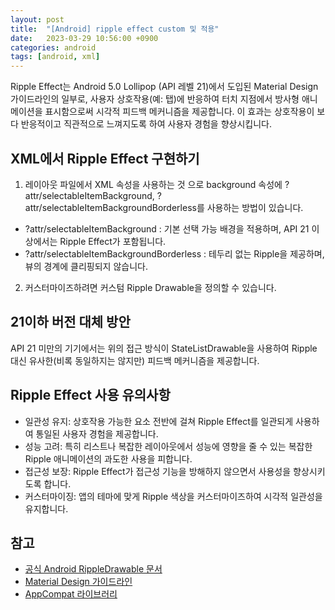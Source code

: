 ```yaml
---
layout: post
title:  "[Android] ripple effect custom 및 적용"
date:   2023-03-29 10:56:00 +0900
categories: android
tags: [android, xml]
---
```


Ripple Effect는 Android 5.0 Lollipop (API 레벨 21)에서 도입된 Material Design 가이드라인의 일부로, 사용자 상호작용(예: 탭)에 반응하여 터치 지점에서 방사형 애니메이션을 표시함으로써 시각적 피드백 메커니즘을 제공합니다. 이 효과는 상호작용이 보다 반응적이고 직관적으로 느껴지도록 하여 사용자 경험을 향상시킵니다.

## XML에서 Ripple Effect 구현하기
1. 레이아웃 파일에서 XML 속성을 사용하는 것 으로 background 속성에 ?attr/selectableItemBackground, ?attr/selectableItemBackgroundBorderless를 사용하는 방법이 있습니다.
- ?attr/selectableItemBackground : 기본 선택 가능 배경을 적용하며, API 21 이상에서는 Ripple Effect가 포함됩니다.
- ?attr/selectableItemBackgroundBorderless : 테두리 없는 Ripple을 제공하며, 뷰의 경계에 클리핑되지 않습니다.
  
2. 커스터마이즈하려면 커스텀 Ripple Drawable을 정의할 수 있습니다.

## 21이하 버전 대체 방안
API 21 미만의 기기에서는 위의 접근 방식이 StateListDrawable을 사용하여 Ripple 대신 유사한(비록 동일하지는 않지만) 피드백 메커니즘을 제공합니다.

## Ripple Effect 사용 유의사항
- 일관성 유지: 상호작용 가능한 요소 전반에 걸쳐 Ripple Effect를 일관되게 사용하여 통일된 사용자 경험을 제공합니다.
- 성능 고려: 특히 리스트나 복잡한 레이아웃에서 성능에 영향을 줄 수 있는 복잡한 Ripple 애니메이션의 과도한 사용을 피합니다.
- 접근성 보장: Ripple Effect가 접근성 기능을 방해하지 않으면서 사용성을 향상시키도록 합니다.
- 커스터마이징: 앱의 테마에 맞게 Ripple 색상을 커스터마이즈하여 시각적 일관성을 유지합니다.


## 참고
- [공식 Android RippleDrawable 문서](https://developer.android.com/reference/android/graphics/drawable/RippleDrawable)
- [Material Design 가이드라인]()
- [AppCompat 라이브러리](https://developer.android.com/jetpack/androidx/releases/appcompat?hl=ko)